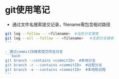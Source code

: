 # git使用笔记

- 通过文件名搜索提交记录，filename需包含相对路径
```bash
git log --follow -- <filename>  #当前分支搜索
git log --all --follow -- <filename>   #全部分支搜索
'''

- 通过commitID搜索提交所在分支
```bash
git branch --contains <commitID>  #本地分支
git branch -r --contains <commitID>  #远程分支
git branch -a --contains <commitID>  #本地和远程
'''
